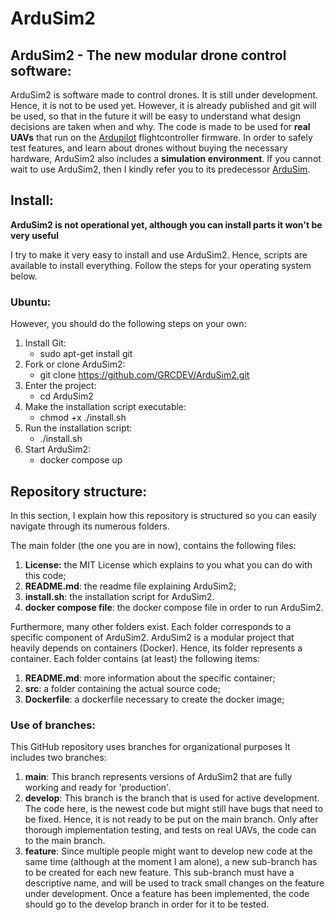 # ArduSim2

## ArduSim2 - The new modular drone control software:

ArduSim2 is software made to control drones. It is still under development. Hence, it is not to be used yet. However, it is already published and git will be used, so that in the future it will be easy to understand what design decisions are taken when and why. The code is made to be used for **real UAVs** that run on the [Ardupilot](https://ardupilot.org/) flightcontroller firmware. In order to safely test features, and learn about drones without buying the necessary hardware, ArduSim2 also includes a **simulation environment**.
If you cannot wait to use ArduSim2, then I kindly refer you to its predecessor [ArduSim](https://github.com/GRCDEV/ArduSim).


## Install:

**ArduSim2 is not operational yet, although you can install parts it won't be very useful**

I try to make it very easy to install and use ArduSim2. Hence, scripts are available to install everything.
Follow the steps for your operating system below.

### Ubuntu:
However, you should do the following steps on your own:

1. Install Git:
    - sudo apt-get install git
2. Fork or clone ArduSim2:
    - git clone https://github.com/GRCDEV/ArduSim2.git
3. Enter the project:
    - cd ArduSim2
4. Make the installation script executable:
    - chmod +x ./install.sh
5. Run the installation script:
    - ./install.sh
6. Start ArduSim2:
	- docker compose up

## Repository structure:

In this section, I explain how this repository is structured so you can easily navigate through its numerous folders. 

The main folder (the one you are in now), contains the following files:

1. **License:** the MIT License which explains to you what you can do with this code;
2. **README.md**: the readme file explaining ArduSim2;
3. **install.sh**: the installation script for ArduSim2.
4. **docker compose file**: the docker compose file in order to run ArduSim2.

Furthermore, many other folders exist. Each folder corresponds to a specific component of ArduSim2.
ArduSim2 is a modular project that heavily depends on containers (Docker). Hence, its folder represents a container.
Each folder contains (at least) the following items:

1. **README.md**: more information about the specific container;
2. **src**: a folder containing the actual source code;
3. **Dockerfile**: a dockerfile necessary to create the docker image;

### Use of branches:

This GitHub repository uses branches for organizational purposes
It includes two branches:

1. **main**: This branch represents versions of ArduSim2 that are fully working and ready for 'production'.
2. **develop**: This branch is the branch that is used for active development. The code here, is the newest code but might still have bugs that need to be fixed. Hence, it is not ready to be put on the main branch. Only after thorough implementation testing, and tests on real UAVs, the code can to the main branch.  
3. **feature**: Since multiple people might want to develop new code at the same time (although at the moment I am alone), a new sub-branch has to be created for each new feature. This sub-branch must have a descriptive name, and will be used to track small changes on the feature under development. Once a feature has been implemented, the code should go to the develop branch in order for it to be tested.  
